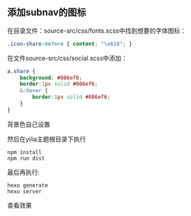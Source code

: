 ## 添加subnav的图标

在目录文件：source-src/css/fonts.scss中找到想要的字体图标：

```css
.icon-share:before { content: "\e618"; }
```

在文件source-src/css/social.scss中添加：

```css
a.share {
    background: #086ef6;
    border:1px solid #086ef6;
    &:hover {
        border:1px solid #086ef6;
    }
}
```
背景色自己设置

然后在yilia主题根目录下执行

```
npm install
npm run dist
```

最后再执行:

```
hexo generate
hexo server
```

查看效果
